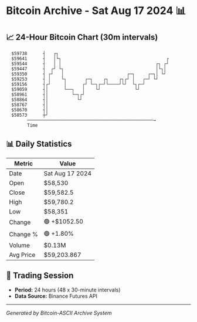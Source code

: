# Bitcoin Archive - Sat Aug 17 2024 📊

## 📈 24-Hour Bitcoin Chart (30m intervals)

```
  $59738      ┤   ┌┐                                           
  $59641      ┤   │└┐                                        ┌ 
  $59544      ┤   │ │                                    ┌┐ ┌┘ 
  $59447      ┤  ┌┘ └┐                                   │└┐│  
  $59350      ┤ ┌┘   │                        ┌─┐     ┌─┐│ └┘  
  $59253      ┤ │    └┐       ┌─┐    ┌┐    ┌┐┌┘ │   ┌─┘ └┘     
  $59156      ┤┌┘     │      ┌┘ └─┐┌─┘└────┘└┘  └┐┌─┘          
  $59059      ┤│      └──┐   │    └┘             └┘            
  $58961      ┤│         └─┐┌┘                                 
  $58864      ┤│           └┘                                  
  $58767      ┤│                                               
  $58670      ┤│                                               
  $58573      ┼┘                                               
        ────────────────────────────────────────────────→
        Time
```

## 📊 Daily Statistics

| Metric | Value |
|--------|-------|
| Date | Sat Aug 17 2024 |
| Open | $58,530 |
| Close | $59,582.5 |
| High | $59,780.2 |
| Low | $58,351 |
| Change | 🟢 +$1052.50 |
| Change % | 🟢 +1.80% |
| Volume | $0.13M |
| Avg Price | $59,203.867 |

## 📅 Trading Session

- **Period:** 24 hours (48 x 30-minute intervals)
- **Data Source:** Binance Futures API

---
*Generated by Bitcoin-ASCII Archive System*
